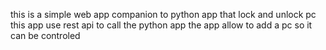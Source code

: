 this is a simple web app companion to python app that lock and unlock pc
this app use rest api to call the python app
the app allow to add a pc so it can be controled
